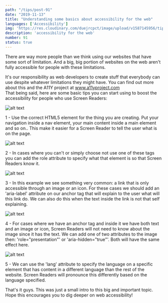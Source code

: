 ```yaml
---
path: "/tips/post-91"
date: "2019-11-13"
title: "Understanding some basics about accessibility for the web"
languages: ['Accessibility']
img: 'https://res.cloudinary.com/duejrcpct/image/upload/v1587145956/tips/91-1_vi0mca.png'
description: 'accessibility for the web'
number: 91
status: true
---
```


There are way more people than we think using our websites that have some sort of limitation. And a big, big portion of websites on the web aren't fully accessible for people with these limitations.

It's our responsibility as web developers to create stuff that everybody can use despite whatever limitations they might have. You can find out more about this and the A11Y project at www.a11yproject.com  
That being said, here are some basic tips you can start using to boost the accessibility for people who use Screen Readers:

![alt text](https://res.cloudinary.com/duejrcpct/image/upload/v1587145955/tips/91-2_dyicod.png "Accessibility Tips")

1 - Use the correct HTML5 element for the thing you are creating. Put your navigation inside a nav element, your main content inside a main element and so on.. This make it easier for a Screen Reader to tell the user what is on the page.

![alt text](https://res.cloudinary.com/duejrcpct/image/upload/v1587145956/tips/91-3_tm8kuv.png "Accessibility Tips")

2 - In cases where you can't or simply choose not use one of these tags you can add the role attribute to specify what that element is so that Screen Readers know it.

![alt text](https://res.cloudinary.com/duejrcpct/image/upload/v1587145955/tips/91-4_akqlps.png "Accessibility Tips")

3 - In this example we see something very common: a link that is only accessible through an image or an icon. For these cases we should add an 'aria-label' attribute on our anchor tag that will explain to the user what will this link do. We can also do this when the text inside the link is not that self explaining.

![alt text](https://res.cloudinary.com/duejrcpct/image/upload/v1587145955/tips/91-5_lssi99.png "Accessibility Tips")

4 - For cases where we have an anchor tag and inside it we have both text and an image or icon, Screen Readers will not need to know about the image since it has the text. We can add one of two attributes to the image then: 'role="presentation"' or 'aria-hidden="true"'. Both will have the same effect here.

![alt text](https://res.cloudinary.com/duejrcpct/image/upload/v1587145955/tips/91-6_j8ekja.png "Accessibility Tips")

5 - We can use the 'lang' attribute to specify the language on a specific element that has content in a different language than the rest of the website. Screen Readers will pronounce this differently based on the language specified.

That's it guys. This was just a small intro to this big and important topic. Hope this encourages you to dig deeper on web accessibility!